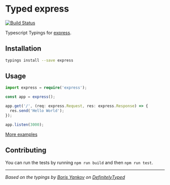# Typed express
[![Build Status](https://travis-ci.org/types/npm-express.svg?branch=master)](https://travis-ci.org/types/npm-express)

Typescript Typings for [express](https://github.com/expressjs/express).

## Installation
```sh
typings install --save express
```

## Usage

```ts
import express = require('express');

const app = express();

app.get('/', (req: express.Request, res: express.Response) => {
  res.send('Hello World');
});

app.listen(3000);
```

[More examples](./test)

## Contributing
You can run the tests by running `npm run build` and then `npm run test`.


---------------------------------------

_Based on the typings by [Boris Yankov](https://github.com/borisyankov) on [DefinitelyTyped](https://github.com/DefinitelyTyped/DefinitelyTyped)_

